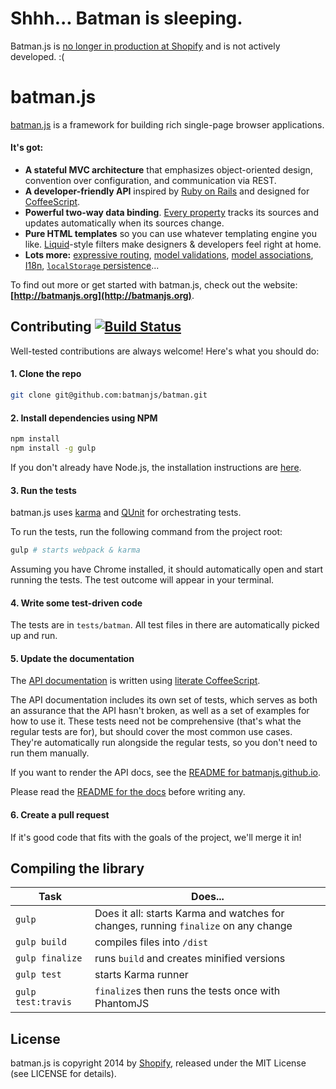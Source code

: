 # Shhh... Batman is sleeping.

Batman.js is [no longer in production at Shopify](www.shopify.com/technology/15646068-rebuilding-the-shopify-admin-improving-developer-productivity-by-deleting-28-000-lines-of-javascript) and is not actively developed. :(

# batman.js

[batman.js](http://batmanjs.org/) is a framework for building rich single-page browser applications.

#### It's got:

* __A stateful MVC architecture__ that emphasizes object-oriented design, convention over configuration, and communication via REST.
* __A developer-friendly API__ inspired by [Ruby on Rails](http://rubyonrails.org/) and designed for [CoffeeScript](http://coffeescript.org/).
* __Powerful two-way data binding__. [Every property](http://batmanjs.org/docs/api/batman.object_accessors.html) tracks its sources and updates automatically when its sources change.
* __Pure HTML templates__ so you can use whatever templating engine you like. [Liquid](http://liquidmarkup.org/)-style filters make designers & developers feel right at home.
* __Lots more:__ [expressive routing](http://batmanjs.org/docs/api/batman.app_routing.html), [model validations](http://batmanjs.org/docs/api/batman.model.html#class_function_validate), [model associations](http://batmanjs.org/docs/api/batman.model_associations.html), [I18n](http://batmanjs.org/docs/api/batman.i18n.html), [`localStorage` persistence](http://batmanjs.org/docs/api/batman.storageadapter.html)...

To find out more or get started with batman.js, check out the website: **[http://batmanjs.org](http://batmanjs.org)**.

## Contributing [![Build Status](https://travis-ci.org/batmanjs/batman.png?branch=master)](http://travis-ci.org/batmanjs/batman)

Well-tested contributions are always welcome! Here's what you should do:

#### 1. Clone the repo

```bash
git clone git@github.com:batmanjs/batman.git
```

#### 2. Install dependencies using NPM

```bash
npm install
npm install -g gulp
```

If you don't already have Node.js, the installation instructions are [here](https://github.com/joyent/node/wiki/Installation).

#### 3. Run the tests

batman.js uses [karma](http://karma-runner.github.io) and [QUnit](http://docs.jquery.com/QUnit#API_documentation) for orchestrating tests.

To run the tests, run the following command from the project root:

```bash
gulp # starts webpack & karma
```

Assuming you have Chrome installed, it should automatically open and start running the tests. The test outcome will appear in your terminal.

#### 4. Write some test-driven code

The tests are in `tests/batman`. All test files in there are automatically picked up and run.

#### 5. Update the documentation

The [API documentation](http://batmanjs.org/docs/api/) is written using [literate CoffeeScript](http://coffeescript.org/#literate).

The API documentation includes its own set of tests, which serves as both an
assurance that the API hasn't broken, as well as a set of examples for how to use
it. These tests need not be comprehensive (that's what the regular tests are
for), but should cover the most common use cases. They're automatically run
alongside the regular tests, so you don't need to run them manually.

If you want to render the API docs, see the [README for batmanjs.github.io](https://github.com/batmanjs/batmanjs.github.io/blob/master/README.md).

Please read the [README for the docs](https://github.com/batmanjs/batman/blob/master/docs/README.md)
before writing any.

#### 6. Create a pull request

If it's good code that fits with the goals of the project, we'll merge it in!

## Compiling the library

Task | Does...
---- | ----
`gulp` | Does it all: starts Karma and watches for changes, running `finalize` on any change
`gulp build` | compiles files into `/dist`
`gulp finalize` | runs `build` and creates minified versions
`gulp test` | starts Karma runner
`gulp test:travis` | `finalize`s then runs the tests once with PhantomJS

## License

batman.js is copyright 2014 by [Shopify](http://www.shopify.com), released under the MIT License (see LICENSE for details).

